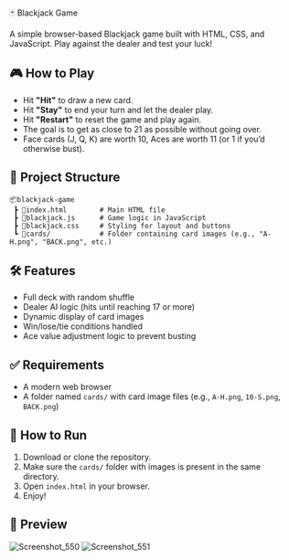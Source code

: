  🃏 Blackjack Game

A simple browser-based Blackjack game built with HTML, CSS, and JavaScript. Play against the dealer and test your luck!

## 🎮 How to Play

- Hit **"Hit"** to draw a new card.
- Hit **"Stay"** to end your turn and let the dealer play.
- Hit **"Restart"** to reset the game and play again.
- The goal is to get as close to 21 as possible without going over.
- Face cards (J, Q, K) are worth 10, Aces are worth 11 (or 1 if you’d otherwise bust).

## 📁 Project Structure

```
📦blackjack-game
 ┣ 📄index.html        # Main HTML file
 ┣ 📄blackjack.js      # Game logic in JavaScript
 ┣ 📄blackjack.css     # Styling for layout and buttons
 ┗ 📁cards/            # Folder containing card images (e.g., "A-H.png", "BACK.png", etc.)
```

## 🛠 Features

- Full deck with random shuffle
- Dealer AI logic (hits until reaching 17 or more)
- Dynamic display of card images
- Win/lose/tie conditions handled
- Ace value adjustment logic to prevent busting

## ✅ Requirements

- A modern web browser
- A folder named `cards/` with card image files (e.g., `A-H.png`, `10-S.png`, `BACK.png`)

## 🚀 How to Run

1. Download or clone the repository.
2. Make sure the `cards/` folder with images is present in the same directory.
3. Open `index.html` in your browser.
4. Enjoy!

## 📸 Preview
![Screenshot_550](https://github.com/user-attachments/assets/0592dcfe-2082-418d-b132-79f251b70848)
![Screenshot_551](https://github.com/user-attachments/assets/748f025d-60ee-466e-bc01-f44ca4339f69)

